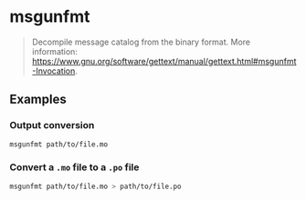 # msgunfmt

> Decompile message catalog from the binary format. More information: <https://www.gnu.org/software/gettext/manual/gettext.html#msgunfmt-Invocation>.

## Examples

### Output conversion

```bash
msgunfmt path/to/file.mo
```

### Convert a `.mo` file to a `.po` file

```bash
msgunfmt path/to/file.mo > path/to/file.po
```
